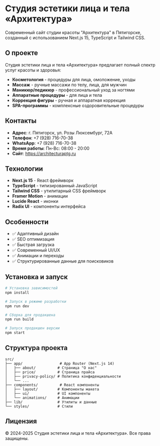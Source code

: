 # Студия эстетики лица и тела «Архитектура»

Современный сайт студии красоты "Архитектура" в Пятигорске, созданный с использованием Next.js 15, TypeScript и Tailwind CSS.

## О проекте

Студия эстетики лица и тела «Архитектура» предлагает полный спектр услуг красоты и здоровья:
- **Косметология** - процедуры для лица, омоложение, уходы
- **Массаж** - ручные массажи по телу, лица, для мужчин
- **Маникюр/педикюр** - профессиональный уход за ногтями
- **Аппаратные процедуры** - для лица и тела
- **Коррекция фигуры** - ручная и аппаратная коррекция
- **SPA-программы** - комплексные оздоровительные процедуры

## Контакты

- **Адрес**: г. Пятигорск, ул. Розы Люксембург, 72А
- **Телефон**: +7 (928) 716-70-38
- **WhatsApp**: +7 (928) 716-70-38
- **Время работы**: Пн-Вс: 08:00 - 20:00
- **Сайт**: https://architecturaptg.ru

## Технологии

- **Next.js 15** - React фреймворк
- **TypeScript** - типизированный JavaScript
- **Tailwind CSS** - утилитарный CSS фреймворк
- **Framer Motion** - анимации
- **Lucide React** - иконки
- **Radix UI** - компоненты интерфейса

## Особенности

- ✅ Адаптивный дизайн
- ✅ SEO оптимизация
- ✅ Быстрая загрузка
- ✅ Современный UI/UX
- ✅ Анимации и переходы
- ✅ Структурированные данные для поисковиков

## Установка и запуск

```bash
# Установка зависимостей
npm install

# Запуск в режиме разработки
npm run dev

# Сборка для продакшена
npm run build

# Запуск продакшен версии
npm start
```

## Структура проекта

```
src/
├── app/                 # App Router (Next.js 14)
│   ├── about/          # Страница "О нас"
│   ├── price/          # Страница прайса
│   ├── privacy-policy/ # Политика конфиденциальности
│   └── ...
├── components/          # React компоненты
│   ├── layout/         # Компоненты макета
│   ├── ui/             # UI компоненты
│   └── animations/     # Анимации
├── lib/                # Утилиты и данные
└── styles/             # Стили
```

## Лицензия

© 2024-2025 Студия эстетики лица и тела «Архитектура». Все права защищены.

